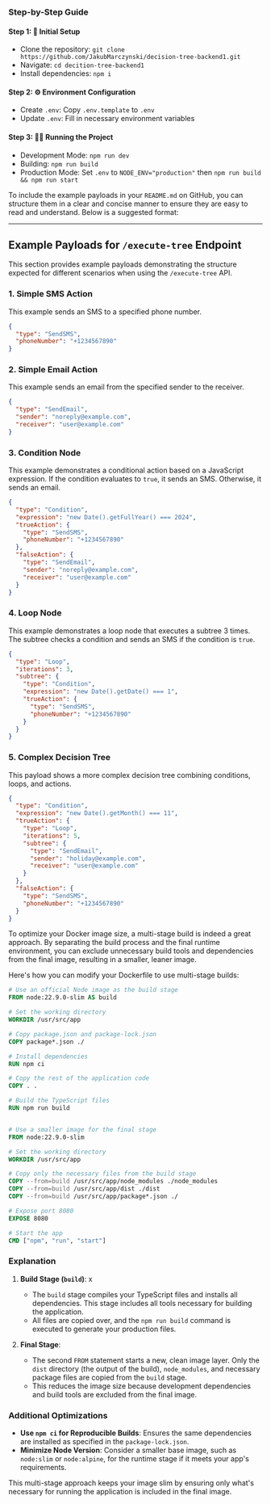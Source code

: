 ### Step-by-Step Guide

#### Step 1: 🚀 Initial Setup

- Clone the repository: `git clone https://github.com/JakubMarczynski/decision-tree-backend1.git`
- Navigate: `cd decition-tree-backend1`
- Install dependencies: `npm i`

#### Step 2: ⚙️ Environment Configuration

- Create `.env`: Copy `.env.template` to `.env`
- Update `.env`: Fill in necessary environment variables

#### Step 3: 🏃‍♂️ Running the Project

- Development Mode: `npm run dev`
- Building: `npm run build`
- Production Mode: Set `.env` to `NODE_ENV="production"` then `npm run build && npm run start`

To include the example payloads in your `README.md` on GitHub, you can structure them in a clear and concise manner to ensure they are easy to read and understand. Below is a suggested format:

---

## Example Payloads for `/execute-tree` Endpoint

This section provides example payloads demonstrating the structure expected for different scenarios when using the `/execute-tree` API. 

### 1. Simple SMS Action

This example sends an SMS to a specified phone number.

```json
{
  "type": "SendSMS",
  "phoneNumber": "+1234567890"
}
```

### 2. Simple Email Action

This example sends an email from the specified sender to the receiver.

```json
{
  "type": "SendEmail",
  "sender": "noreply@example.com",
  "receiver": "user@example.com"
}
```

### 3. Condition Node

This example demonstrates a conditional action based on a JavaScript expression. If the condition evaluates to `true`, it sends an SMS. Otherwise, it sends an email.

```json
{
  "type": "Condition",
  "expression": "new Date().getFullYear() === 2024",
  "trueAction": {
    "type": "SendSMS",
    "phoneNumber": "+1234567890"
  },
  "falseAction": {
    "type": "SendEmail",
    "sender": "noreply@example.com",
    "receiver": "user@example.com"
  }
}
```

### 4. Loop Node

This example demonstrates a loop node that executes a subtree 3 times. The subtree checks a condition and sends an SMS if the condition is `true`.

```json
{
  "type": "Loop",
  "iterations": 3,
  "subtree": {
    "type": "Condition",
    "expression": "new Date().getDate() === 1",
    "trueAction": {
      "type": "SendSMS",
      "phoneNumber": "+1234567890"
    }
  }
}
```

### 5. Complex Decision Tree

This payload shows a more complex decision tree combining conditions, loops, and actions.

```json
{
  "type": "Condition",
  "expression": "new Date().getMonth() === 11",
  "trueAction": {
    "type": "Loop",
    "iterations": 5,
    "subtree": {
      "type": "SendEmail",
      "sender": "holiday@example.com",
      "receiver": "user@example.com"
    }
  },
  "falseAction": {
    "type": "SendSMS",
    "phoneNumber": "+1234567890"
  }
}
```

To optimize your Docker image size, a multi-stage build is indeed a great approach. By separating the build process and the final runtime environment, you can exclude unnecessary build tools and dependencies from the final image, resulting in a smaller, leaner image.

Here's how you can modify your Dockerfile to use multi-stage builds:

```dockerfile
# Use an official Node image as the build stage
FROM node:22.9.0-slim AS build

# Set the working directory
WORKDIR /usr/src/app

# Copy package.json and package-lock.json
COPY package*.json ./

# Install dependencies
RUN npm ci

# Copy the rest of the application code
COPY . .

# Build the TypeScript files
RUN npm run build


# Use a smaller image for the final stage
FROM node:22.9.0-slim

# Set the working directory
WORKDIR /usr/src/app

# Copy only the necessary files from the build stage
COPY --from=build /usr/src/app/node_modules ./node_modules
COPY --from=build /usr/src/app/dist ./dist
COPY --from=build /usr/src/app/package*.json ./

# Expose port 8080
EXPOSE 8080

# Start the app
CMD ["npm", "run", "start"]
```

### Explanation
1. **Build Stage (`build`)**: x
   - The `build` stage compiles your TypeScript files and installs all dependencies. This stage includes all tools necessary for building the application.
   - All files are copied over, and the `npm run build` command is executed to generate your production files.

2. **Final Stage**: 
   - The second `FROM` statement starts a new, clean image layer. Only the `dist` directory (the output of the build), `node_modules`, and necessary package files are copied from the `build` stage.
   - This reduces the image size because development dependencies and build tools are excluded from the final image.

### Additional Optimizations
- **Use `npm ci` for Reproducible Builds**: Ensures the same dependencies are installed as specified in the `package-lock.json`.
- **Minimize Node Version**: Consider a smaller base image, such as `node:slim` or `node:alpine`, for the runtime stage if it meets your app's requirements.
  
This multi-stage approach keeps your image slim by ensuring only what's necessary for running the application is included in the final image.